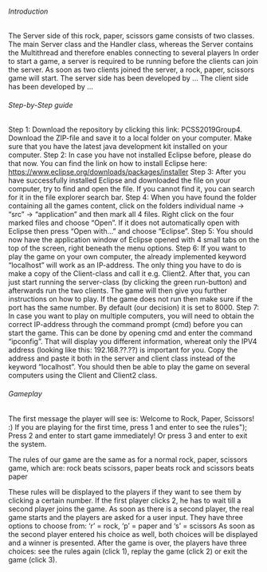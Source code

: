 ###### Introduction

The Server side of this rock, paper, scissors game consists of two classes. The main Server class and the Handler class, whereas the Server contains the Multithread and therefore enables connecting to several players
In order to start a game, a server is required to be running before the clients can join the server. As soon as two clients joined the server, a rock, paper, scissors game will start.
The server side has been developed by ...
The client side has been developed by ...

###### Step-by-Step guide 

Step 1: Download the repository by clicking this link: PCSS2019Group4. Download the ZIP-file and save it to a local folder on your computer. Make sure that you have the latest java development kit installed on your computer.
Step 2: In case you have not installed Eclipse before, please do that now. You can find the link on how to install Eclipse here: https://www.eclipse.org/downloads/packages/installer
Step 3: After you have successfully installed Eclipse and downloaded the file on your computer, try to find and open the file. If you cannot find it, you can search for it in the file explorer search bar. 
Step 4: When you have found the folder containing all the games content, click on the folders individual name → “src” → “application” and then mark all 4 files. Right click on the four marked files and choose “Open”. If it does not automatically open with Eclipse then press “Open with…” and choose “Eclipse”. 
Step 5: You should now have the application window of Eclipse opened with 4 small tabs on the top of the screen, right beneath the menu options. 
Step 6: If you want to play the game on your own computer, the already implemented keyword “localhost” will work as an IP-address. The only thing you have to do is make a copy of the Client-class and call it e.g. Client2. After that, you can just start running the server-class (by clicking the green run-button) and afterwards run the two clients. The game will then give you further instructions on how to play. If the game does not run then make sure if the port has the same number. By default (our decision) it is set to 8000.
Step 7: In case you want to play on multiple computers, you will need to obtain the correct IP-address through the command prompt (cmd) before you can start the game. This can be done by opening cmd and enter the command “ipconfig”. That will display you different information, whereat only the IPV4 address (looking like this: 192.168.??.??) is important for you. Copy the address and paste it both in the server and client class instead of the keyword “localhost”. You should then be able to play the game on several computers using the Client and Client2 class.

###### Gameplay
The first message the player will see is:
Welcome to Rock, Paper, Scissors! :)
If you are playing for the first time, press 1 and enter to see the rules");
Press 2 and enter to start game immediately!
Or press 3 and enter to exit the system.
 
The rules of our game are the same as for a normal rock, paper, scissors game, which are: 
rock beats scissors, paper beats rock and scissors beats paper
 
These rules will be displayed to the players if they want to see them by clicking a certain number.
If the first player clicks 2, he has to wait till a second player joins the game. As soon as there is a second player, the real game starts and the players are asked for a user input. They have three options to choose from:
‘r’ = rock, ‘p’ = paper and ‘s’ = scissors
As soon as the second player entered his choice as well, both choices will be displayed and a winner is presented. After the game is over, the players have three choices: see the rules again (click 1), replay the game (click 2) or exit the game (click 3).
